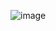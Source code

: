 ![image](https://github.com/yasinozbekk/Laravel-8-excel-import/assets/39374741/ee47b850-92f0-4827-ad38-0e90cd7a46f7)
